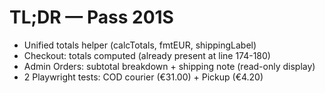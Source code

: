 # TL;DR — Pass 201S
- Unified totals helper (calcTotals, fmtEUR, shippingLabel)
- Checkout: totals computed (already present at line 174-180)
- Admin Orders: subtotal breakdown + shipping note (read-only display)
- 2 Playwright tests: COD courier (€31.00) + Pickup (€4.20)
